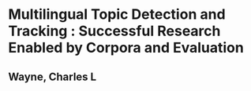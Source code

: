 # Multilingual Topic Detection and Tracking : Successful Research Enabled by Corpora and Evaluation
## Wayne, Charles L
